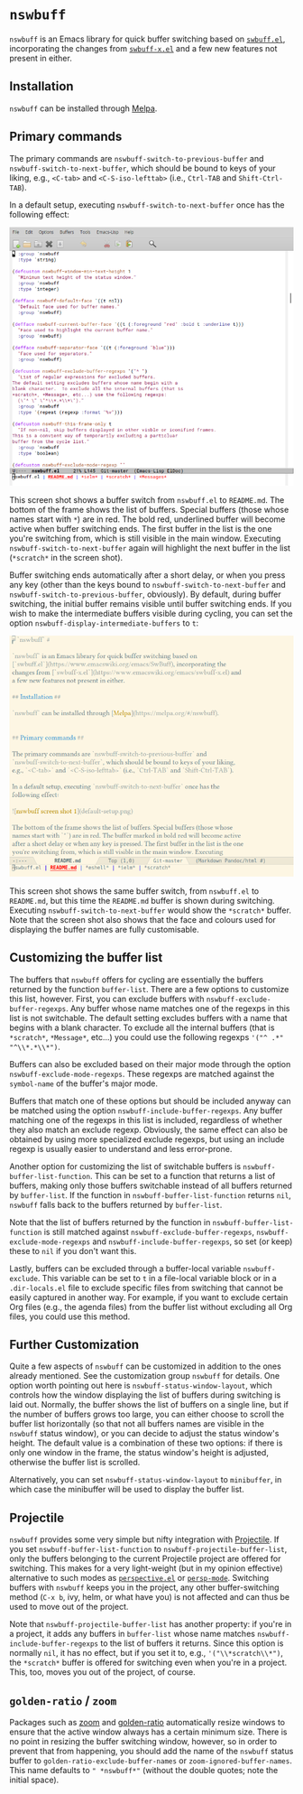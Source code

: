 # `nswbuff` #

`nswbuff` is an Emacs library for quick buffer switching based on [`swbuff.el`](https://www.emacswiki.org/emacs/SwBuff), incorporating the changes from [`swbuff-x.el`](https://www.emacswiki.org/emacs/swbuff-x.el) and a few new features not present in either.

## Installation ##

`nswbuff` can be installed through [Melpa](https://melpa.org/#/nswbuff).


## Primary commands ##

The primary commands are `nswbuff-switch-to-previous-buffer` and `nswbuff-switch-to-next-buffer`, which should be bound to keys of your liking, e.g., `<C-tab>` and `<C-S-iso-lefttab>` (i.e., `Ctrl-TAB` and `Shift-Ctrl-TAB`).

In a default setup, executing `nswbuff-switch-to-next-buffer` once has the following effect:

![nswbuff screen shot 1](default-setup.png)

This screen shot shows a buffer switch from `nswbuff.el` to `README.md`. The bottom of the frame shows the list of buffers. Special buffers (those whose names start with `*`) are in red. The bold red, underlined buffer will become active when buffer switching ends. The first buffer in the list is the one you're switching from, which is still visible in the main window. Executing `nswbuff-switch-to-next-buffer` again will highlight the next buffer in the list (`*scratch*` in the screen shot).

Buffer switching ends automatically after a short delay, or when you press any key (other than the keys bound to `nswbuff-switch-to-next-buffer` and `nswbuff-switch-to-previous-buffer`, obviously). By default, during buffer switching, the initial buffer remains visible until buffer switching ends. If you wish to make the intermediate buffers visible during cycling, you can set the option `nswbuff-display-intermediate-buffers` to `t`:

![nswbuff screen shot 2](custom-setup.png)

This screen shot shows the same buffer switch, from `nswbuff.el` to `README.md`, but this time the `README.md` buffer is shown during switching. Executing `nswbuff-switch-to-next-buffer` would show the `*scratch*` buffer. Note that the screen shot also shows that the face and colours used for displaying the buffer names are fully customisable.


## Customizing the buffer list ##

The buffers that `nswbuff` offers for cycling are essentially the buffers returned by the function `buffer-list`. There are a few options to customize this list, however. First, you can exclude buffers with `nswbuff-exclude-buffer-regexps`. Any buffer whose name matches one of the regexps in this list is not switchable. The default setting excludes buffers with a name that begins with a blank character.  To exclude all the internal buffers (that is `*scratch*`, `*Message*`, etc...) you could use the following regexps `'("^ .*" "^\\*.*\\*")`.

Buffers can also be excluded based on their major mode through the option `nswbuff-exclude-mode-regexps`. These regexps are matched against the `symbol-name` of the buffer's major mode.

Buffers that match one of these options but should be included anyway can be matched using the option `nswbuff-include-buffer-regexps`. Any buffer matching one of the regexps in this list is included, regardless of whether they also match an exclude regexp. Obviously, the same effect can also be obtained by using more specialized exclude regexps, but using an include regexp is usually easier to understand and less error-prone.

Another option for customizing the list of switchable buffers is `nswbuff-buffer-list-function`. This can be set to a function that returns a list of buffers, making only those buffers switchable instead of all buffers returned by `buffer-list`. If the function in `nswbuff-buffer-list-function` returns `nil`, `nswbuff` falls back to the buffers returned by `buffer-list`.

Note that the list of buffers returned by the function in `nswbuff-buffer-list-function` is still matched against `nswbuff-exclude-buffer-regexps`, `nswbuff-exclude-mode-regexps` and `nswbuff-include-buffer-regexps`, so set (or keep) these to `nil` if you don't want this.

Lastly, buffers can be excluded through a buffer-local variable `nswbuff-exclude`. This variable can be set to `t` in a file-local variable block or in a `.dir-locals.el` file to exclude specific files from switching that cannot be easily captured in another way. For example, if you want to exclude certain Org files (e.g., the agenda files) from the buffer list without excluding all Org files, you could use this method.


## Further Customization ##

Quite a few aspects of `nswbuff` can be customized in addition to the ones already mentioned. See the customization group `nswbuff` for details. One option worth pointing out here is `nswbuff-status-window-layout`, which controls how the window displaying the list of buffers during switching is laid out. Normally, the buffer shows the list of buffers on a single line, but if the number of buffers grows too large, you can either choose to scroll the buffer list horizontally (so that not all buffers names are visible in the `nswbuff` status window), or you can decide to adjust the status window's height. The default value is a combination of these two options: if there is only one window in the frame, the status window's height is adjusted, otherwise the buffer list is scrolled.

Alternatively, you can set `nswbuff-status-window-layout` to `minibuffer`, in which case the minibuffer will be used to display the buffer list.

## Projectile ##

`nswbuff` provides some very simple but nifty integration with [Projectile](http://batsov.com/projectile). If you set `nswbuff-buffer-list-function` to `nswbuff-projectile-buffer-list`, only the buffers belonging to the current Projectile project are offered for switching.  This makes for a very light-weight (but in my opinion effective) alternative to such modes as [`perspective.el`](https://github.com/nex3/perspective-el) or [`persp-mode`](https://github.com/Bad-ptr/persp-mode.el). Switching buffers with `nswbuff` keeps you in the project, any other buffer-switching method (`C-x b`, ivy, helm, or what have you) is not affected and can thus be used to move out of the project.

Note that `nswbuff-projectile-buffer-list` has another property: if you're in a project, it adds any buffers in `buffer-list` whose name matches `nswbuff-include-buffer-regexps` to the list of buffers it returns. Since this option is normally `nil`, it has no effect, but if you set it to, e.g., `'("\\*scratch\\*")`, the `*scratch*` buffer is offered for switching even when you're in a project. This, too, moves you out of the project, of course.



## `golden-ratio` / `zoom` ##

Packages such as [zoom](https://github.com/cyrus-and/zoom) and [golden-ratio](https://github.com/roman/golden-ratio.el) automatically resize windows to ensure that the active window always has a certain minimum size. There is no point in resizing the buffer switching window, however, so in order to prevent that from happening, you should add the name of the `nswbuff` status buffer to `golden-ratio-exclude-buffer-names` or `zoom-ignored-buffer-names`. This name defaults to `" *nswbuff*"` (without the double quotes; note the initial space).

